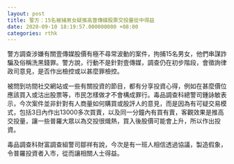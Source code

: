 ```yaml
---
layout: post
title: 警方：15名被捕男女疑推高壹傳媒股票交投量從中得益
date: 2020-09-10 18:19:57.000000000 +08:00
categories: rthk
---
```


警方調查涉嫌有關壹傳媒股價有極不尋常波動的案件，拘捕15名男女，他們串謀詐騙及俗稱洗黑錢罪。警方說，行動不是針對壹傳媒，調查仍在初步階段，會徵詢律政司意見，是否作出檢控或以甚麼罪檢控。

被問到坊間社交網站或一些有關投資的節目，都有分享投資心得，例如在甚麼價位應該買入或沽出股票等，市民怎樣做才不會構成罪行。毒品調查科總警司鍾詠敏表示，今次案件並非針對有人商量如何購買或股評人的意見，而是因為有可疑交易模式，包括3日內作出13000多次買賣，以及同一分鐘內有買有賣，客觀效果是推高交投量，讓一些普羅大眾以為交投很熾熱，買入後股價可能會上升，所以作出投資。

毒品調查科財富調查組警司鄒祥有說，今次是有一班人相信透過協議，製造假象，令普羅投資者入市，從而讓相關人士得益。
